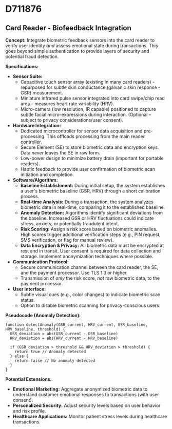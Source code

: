 # D711876

## Card Reader - Biofeedback Integration

**Concept:** Integrate biometric feedback sensors into the card reader to verify user identity *and* assess emotional state during transactions. This goes beyond simple authentication to provide layers of security and potential fraud detection.

**Specifications:**

*   **Sensor Suite:**
    *   Capacitive touch sensor array (existing in many card readers) - repurposed for subtle skin conductance (galvanic skin response - GSR) measurement.
    *   Miniature infrared pulse sensor integrated into card swipe/chip read area - measures heart rate variability (HRV).
    *   Micro-camera (low resolution, IR capable) positioned to capture subtle facial micro-expressions during interaction. (Optional – subject to privacy considerations/user consent).
*   **Hardware Integration:**
    *   Dedicated microcontroller for sensor data acquisition and pre-processing.  This offloads processing from the main reader controller.
    *   Secure Element (SE) to store biometric data and encryption keys. Data *never* leaves the SE in raw form.
    *   Low-power design to minimize battery drain (important for portable readers).
    *   Haptic feedback to provide user confirmation of biometric scan initiation and completion.
*   **Software/Algorithm:**
    *   **Baseline Establishment:** During initial setup, the system establishes a user's biometric baseline (GSR, HRV) through a short calibration process.
    *   **Real-time Analysis:**  During a transaction, the system analyzes biometric data in real-time, comparing it to the established baseline.
    *   **Anomaly Detection:**  Algorithms identify significant deviations from the baseline.  Increased GSR or HRV fluctuations could indicate stress, anxiety, or potentially fraudulent intent.
    *   **Risk Scoring:**  Assign a risk score based on biometric anomalies.  High scores trigger additional verification steps (e.g., PIN request, SMS verification, or flag for manual review).
    *   **Data Encryption & Privacy:** All biometric data must be encrypted at rest and in transit. User consent is required for data collection and storage.  Implement anonymization techniques where possible.
*   **Communication Protocol:**
    *   Secure communication channel between the card reader, the SE, and the payment processor.  Use TLS 1.3 or higher.
    *   Transmission of *only* the risk score, *not* raw biometric data, to the payment processor.
*   **User Interface:**
    *   Subtle visual cues (e.g., color changes) to indicate biometric scan status.
    *   Option to disable biometric scanning for privacy-conscious users.

**Pseudocode (Anomaly Detection):**

```
function detectAnomaly(GSR_current, HRV_current, GSR_baseline, HRV_baseline, threshold) {
  GSR_deviation = abs(GSR_current - GSR_baseline)
  HRV_deviation = abs(HRV_current - HRV_baseline)

  if (GSR_deviation > threshold && HRV_deviation > threshold) {
    return true // Anomaly detected
  } else {
    return false // No anomaly detected
  }
}
```

**Potential Extensions:**

*   **Emotional Marketing:**  Aggregate anonymized biometric data to understand customer emotional responses to transactions (with user consent).
*   **Personalized Security:**  Adjust security levels based on user behavior and risk profile.
*   **Healthcare Applications:**  Monitor patient stress levels during healthcare transactions.